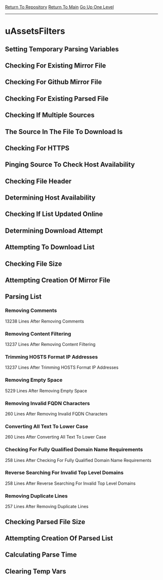 [Return To Repository](https://github.com/deathbybandaid/piholeparser/)
[Return To Main](https://github.com/deathbybandaid/piholeparser/blob/master/RecentRunLogs/Mainlog.md)
[Go Up One Level](https://github.com/deathbybandaid/piholeparser/blob/master/RecentRunLogs/TopLevelScripts/30-Processing-External-Blacklists.md)
____________________________________
# uAssetsFilters
## Setting Temporary Parsing Variables
## Checking For Existing Mirror File
## Checking For Github Mirror File
## Checking For Existing Parsed File
## Checking If Multiple Sources
## The Source In The File To Download Is
## Checking For HTTPS
## Pinging Source To Check Host Availability
## Checking File Header
## Determining Host Availability
## Checking If List Updated Online
## Determining Download Attempt
## Attempting To Download List
## Checking File Size
## Attempting Creation Of Mirror File
## Parsing List
### Removing Comments
13238 Lines After Removing Comments
### Removing Content Filtering
13237 Lines After Removing Content Filtering
### Trimming HOSTS Format IP Addresses
13237 Lines After Trimming HOSTS Format IP Addresses
### Removing Empty Space
5229 Lines After Removing Empty Space
### Removing Invalid FQDN Characters
260 Lines After Removing Invalid FQDN Characters
### Converting All Text To Lower Case
260 Lines After Converting All Text To Lower Case
### Checking For Fully Qualified Domain Name Requirements
258 Lines After Checking For Fully Qualified Domain Name Requirements
### Reverse Searching For Invalid Top Level Domains
258 Lines After Reverse Searching For Invalid Top Level Domains
### Removing Duplicate Lines
257 Lines After Removing Duplicate Lines
## Checking Parsed File Size
## Attempting Creation Of Parsed List
## Calculating Parse Time
## Clearing Temp Vars
